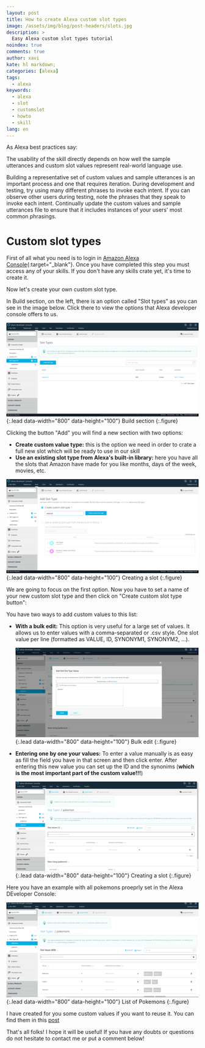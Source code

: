 ```yaml
---
layout: post
title: How to create Alexa custom slot types
image: /assets/img/blog/post-headers/slots.jpg
description: >
  Easy Alexa custom slot types tutorial
noindex: true
comments: true
author: xavi
kate: hl markdown;
categories: [alexa]
tags:
  - alexa
keywords:
  - alexa
  - slot
  - customslot
  - howto
  - skill
lang: en
---
```


As Alexa best practices say:

The usability of the skill directly depends on how well the sample utterances and custom slot values represent real-world language use.

Building a representative set of custom values and sample utterances is an important process and one that requires iteration. During development and testing, try using many different phrases to invoke each intent. If you can observe other users during testing, note the phrases that they speak to invoke each intent. Continually update the custom values and sample utterances file to ensure that it includes instances of your users' most common phrasings.

# Custom slot types

First of all what you need is to login in [Amazon Alexa Console](https://developer.amazon.com/alexa){:target="_blank"}. Once you have completed this step you must access any of your skills. If you don't have any skills crate yet, it's time to create it. 

Now let's create your own custom slot type. 

In Build section, on the left, there is an option called "Slot types" as you can see in the image below. Click there to view the options that Alexa developer console offers to us.

![Full-width image](/assets/img/blog/tutorials/custom-slot-types/custom-slot-types-1.png){:.lead data-width="800" data-height="100"}
Build section
{:.figure}


Clicking the button "Add" you will find a new section with two options:
* **Create custom value type:**
  this is the option we need in order to crate a full new slot which will be ready to use in our skill
* **Use an existing slot type from Alexa's built-in library:**
  here you have all the slots that Amazon have made for you like months, days of the week, movies, etc.

![Full-width image](/assets/img/blog/tutorials/custom-slot-types/custom-slot-types-2.png){:.lead data-width="800" data-height="100"}
Creating a slot
{:.figure}

We are going to focus on the first option. Now you have to set a name of your new custom slot type and then click on "Create custom slot type button":

You have two ways to add custom values to this list:
* **With a bulk edit:**
  This option is very useful for a large set of values. It allows us to enter values with a comma-separated or .csv style. One slot value per line (formatted as VALUE, ID, SYNONYM1, SYNONYM2, …).

  ![Full-width image](/assets/img/blog/tutorials/custom-slot-types/custom-slot-types-4.png){:.lead data-width="800" data-height="100"}
  Bulk edit
  {:.figure}

* **Entering one by one your values:**
  To enter a value manually is as easy as fill the field you have in that screen and then click enter. After entering this new value you can set up the ID and the synonims (**which is the most important part of the custom value!!!**)

  ![Full-width image](/assets/img/blog/tutorials/custom-slot-types/custom-slot-types-3.png){:.lead data-width="800" data-height="100"}
  Creating a slot
  {:.figure}
  

Here you have an example with all pokemons proeprly set in the Alexa DEveloper Console:

![Full-width image](/assets/img/blog/tutorials/custom-slot-types/custom-slot-types-5.png){:.lead data-width="800" data-height="100"}
List of Pokemons
{:.figure}

I have created for you some custom values if you want to reuse it. You can find them in this [post](/alexa/2020-03-01-alexa-useful-custom-slots-types)

That's all folks! I hope it will be useful! If you have any doubts or questions do not hesitate to contact me or put a comment below!